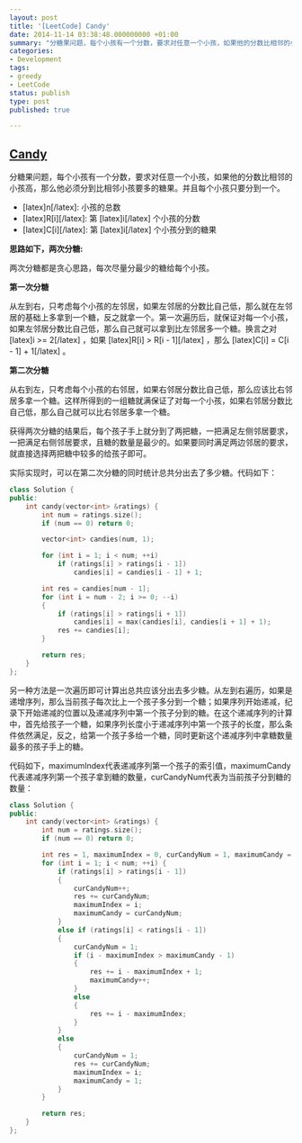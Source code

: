 ```yaml
---
layout: post
title: '[LeetCode] Candy'
date: 2014-11-14 03:38:48.000000000 +01:00
summary: "分糖果问题，每个小孩有一个分数，要求对任意一个小孩，如果他的分数比相邻的小孩高，那么他必须分到比相邻小孩要多的糖果。并且每个小孩只要分到一个。"
categories:
- Development
tags:
- greedy
- LeetCode
status: publish
type: post
published: true

---
```


## [Candy](https://oj.leetcode.com/problems/candy/)

分糖果问题，每个小孩有一个分数，要求对任意一个小孩，如果他的分数比相邻的小孩高，那么他必须分到比相邻小孩要多的糖果。并且每个小孩只要分到一个。

* [latex]n[/latex]: 小孩的总数
* [latex]R[i][/latex]: 第 [latex]i[/latex] 个小孩的分数
* [latex]C[i][/latex]: 第 [latex]i[/latex] 个小孩分到的糖果

**思路如下，两次分糖:**

两次分糖都是贪心思路，每次尽量分最少的糖给每个小孩。

**第一次分糖**

从左到右，只考虑每个小孩的左邻居，如果左邻居的分数比自己低，那么就在左邻居的基础上多拿到一个糖，反之就拿一个。第一次遍历后，就保证对每一个小孩，如果左邻居分数比自己低，那么自己就可以拿到比左邻居多一个糖。换言之对 [latex]i >= 2[/latex] ，如果 [latex]R[i] > R[i - 1][/latex] ，那么 [latex]C[i] = C[i - 1] + 1[/latex] 。

**第二次分糖**

从右到左，只考虑每个小孩的右邻居，如果右邻居分数比自己低，那么应该比右邻居多拿一个糖。这样所得到的一组糖就满保证了对每一个小孩，如果右邻居分数比自己低，那么自己就可以比右邻居多拿一个糖。

获得两次分糖的结果后，每个孩子手上就分到了两把糖，一把满足左侧邻居要求，一把满足右侧邻居要求，且糖的数量是最少的。如果要同时满足两边邻居的要求，就直接选择两把糖中较多的给孩子即可。



实际实现时，可以在第二次分糖的同时统计总共分出去了多少糖。代码如下：

```c++
class Solution {
public:
    int candy(vector<int> &ratings) {
        int num = ratings.size();
        if (num == 0) return 0;

        vector<int> candies(num, 1);

        for (int i = 1; i < num; ++i)
            if (ratings[i] > ratings[i - 1])
                candies[i] = candies[i - 1] + 1;

        int res = candies[num - 1];
        for (int i = num - 2; i >= 0; --i)
        {
            if (ratings[i] > ratings[i + 1])
                candies[i] = max(candies[i], candies[i + 1] + 1);
            res += candies[i];
        }

        return res;
    }
};
```



另一种方法是一次遍历即可计算出总共应该分出去多少糖。从左到右遍历，如果是递增序列，那么当前孩子每次比上一个孩子多分到一个糖；如果序列开始递减，纪录下开始递减的位置以及递减序列中第一个孩子分到的糖。在这个递减序列的计算中，首先给孩子一个糖，如果序列长度小于递减序列中第一个孩子的长度，那么条件依然满足，反之，给第一个孩子多给一个糖，同时更新这个递减序列中拿糖数量最多的孩子手上的糖。

代码如下，maximumIndex代表递减序列第一个孩子的索引值，maximumCandy代表递减序列第一个孩子拿到糖的数量，curCandyNum代表为当前孩子分到糖的数量：

```c++
class Solution {
public:
    int candy(vector<int> &ratings) {
        int num = ratings.size();
        if (num == 0) return 0;

        int res = 1, maximumIndex = 0, curCandyNum = 1, maximumCandy = 1;
        for (int i = 1; i < num; ++i) {
            if (ratings[i] > ratings[i - 1])
            {
                curCandyNum++;
                res += curCandyNum;
                maximumIndex = i;
                maximumCandy = curCandyNum;
            }
            else if (ratings[i] < ratings[i - 1])
            {
                curCandyNum = 1;
                if (i - maximumIndex > maximumCandy - 1)
                {
                    res += i - maximumIndex + 1;
                    maximumCandy++;
                }
                else
                {
                    res += i - maximumIndex;
                }
            }
            else
            {
                curCandyNum = 1;
                res += curCandyNum;
                maximumIndex = i;
                maximumCandy = 1;
            }
        }

        return res;
    }
};
```